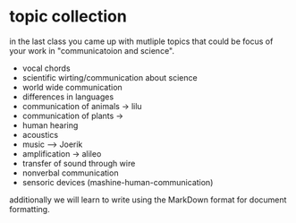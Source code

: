# topic collection

in the last class you came up with mutliple topics that could be focus of your work in "communicatoion and science".

- vocal chords
- scientific wirting/communication about science
- world wide communication 
- differences in languages
- communication of animals  -> lilu
- communication of plants -> 
- human hearing
- acoustics
- music —> Joerik 
- amplification -> alileo
- transfer of sound through wire
- nonverbal communication
- sensoric devices (mashine-human-communication)

additionally we will learn to write using the MarkDown format for document formatting.
